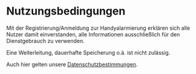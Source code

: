 # Nutzungsbedingungen

Mit der Registrierung/Anmeldung zur Handyalarmierung erklären sich alle Nutzer damit einverstanden, alle Informationen ausschließlich für den Dienstgebrauch zu verwenden.

Eine Weiterleitung, dauerhafte Speicherung o.ä. ist nicht zulässig.

Auch hier gelten unsere [Datenschutzbestimmungen](../../Impressum/02-datenschutz.md).